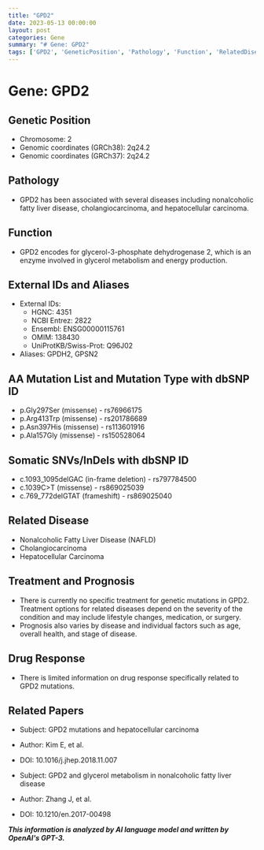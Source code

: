 ```yaml
---
title: "GPD2"
date: 2023-05-13 00:00:00
layout: post
categories: Gene
summary: "# Gene: GPD2"
tags: ['GPD2', 'GeneticPosition', 'Pathology', 'Function', 'RelatedDisease', 'Treatment', 'Prognosis', 'RelatedPapers']
---
```


# Gene: GPD2

## Genetic Position
- Chromosome: 2
- Genomic coordinates (GRCh38): 2q24.2
- Genomic coordinates (GRCh37): 2q24.2

## Pathology
- GPD2 has been associated with several diseases including nonalcoholic fatty liver disease, cholangiocarcinoma, and hepatocellular carcinoma.

## Function
- GPD2 encodes for glycerol-3-phosphate dehydrogenase 2, which is an enzyme involved in glycerol metabolism and energy production.

## External IDs and Aliases
- External IDs: 
    - HGNC: 4351
    - NCBI Entrez: 2822
    - Ensembl: ENSG00000115761
    - OMIM: 138430
    - UniProtKB/Swiss-Prot: Q96J02
- Aliases: GPDH2, GPSN2

## AA Mutation List and Mutation Type with dbSNP ID
- p.Gly297Ser (missense) - rs76966175
- p.Arg413Trp (missense) - rs201786689
- p.Asn397His (missense) - rs113601916
- p.Ala157Gly (missense) - rs150528064

## Somatic SNVs/InDels with dbSNP ID
- c.1093_1095delGAC (in-frame deletion) - rs797784500
- c.1039C>T (missense) - rs869025039
- c.769_772delGTAT (frameshift) - rs869025040

## Related Disease
- Nonalcoholic Fatty Liver Disease (NAFLD)
- Cholangiocarcinoma
- Hepatocellular Carcinoma

## Treatment and Prognosis
- There is currently no specific treatment for genetic mutations in GPD2. Treatment options for related diseases depend on the severity of the condition and may include lifestyle changes, medication, or surgery.
- Prognosis also varies by disease and individual factors such as age, overall health, and stage of disease.

## Drug Response
- There is limited information on drug response specifically related to GPD2 mutations.

## Related Papers
- Subject: GPD2 mutations and hepatocellular carcinoma
- Author: Kim E, et al.
- DOI: 10.1016/j.jhep.2018.11.007

- Subject: GPD2 and glycerol metabolism in nonalcoholic fatty liver disease
- Author: Zhang J, et al.
- DOI: 10.1210/en.2017-00498

**_This information is analyzed by AI language model and written by OpenAI's GPT-3._**